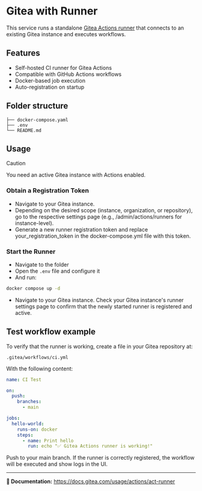 # Gitea with Runner

This service runs a standalone [Gitea Actions runner](https://docs.gitea.com/usage/actions/overview) that connects to an existing Gitea instance and executes workflows.

## Features

- Self-hosted CI runner for Gitea Actions
- Compatible with GitHub Actions workflows
- Docker-based job execution
- Auto-registration on startup

## Folder structure

```plaintext
├── docker-compose.yaml
├── .env
└── README.md
```

## Usage

> [!CAUTION]
> You need an active Gitea instance with Actions enabled.

### Obtain a Registration Token

- Navigate to your Gitea instance.
- Depending on the desired scope (instance, organization, or repository), go to the respective settings page (e.g., /admin/actions/runners for instance-level).
- Generate a new runner registration token and replace your_registration_token in the docker-compose.yml file with this token.

### Start the Runner

- Navigate to the folder
- Open the `.env` file and configure it
- And run:

```bash
docker compose up -d
```

- Navigate to your Gitea instance. Check your Gitea instance's runner settings page to confirm that the newly started runner is registered and active.

## Test workflow example

To verify that the runner is working, create a file in your Gitea repository at:

```plaintext
.gitea/workflows/ci.yml
```

With the following content:

```yaml
name: CI Test

on:
  push:
    branches:
      - main

jobs:
  hello-world:
    runs-on: docker
    steps:
      - name: Print hello
        run: echo "✅ Gitea Actions runner is working!"

```

Push to your main branch.
If the runner is correctly registered, the workflow will be executed and show logs in the UI.

---

**📄 Documentation:** <https://docs.gitea.com/usage/actions/act-runner>
